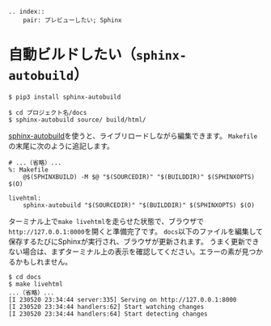 ```{eval-rst}
.. index::
    pair: プレビューしたい; Sphinx
```

# 自動ビルドしたい（``sphinx-autobuild``）

```console
$ pip3 install sphinx-autobuild
```

```console
$ cd プロジェクト名/docs
$ sphinx-autobuild source/ build/html/
```

[sphinx-autobuild](https://github.com/executablebooks/sphinx-autobuild)を使うと、ライブリロードしながら編集できます。
``Makefile``の末尾に次のように追記します。

```make
# ...（省略）...
%: Makefile
	@$(SPHINXBUILD) -M $@ "$(SOURCEDIR)" "$(BUILDDIR)" $(SPHINXOPTS) $(O)

livehtml:
	sphinx-autobuild "$(SOURCEDIR)" "$(BUILDDIR)" $(SPHINXOPTS) $(O)
```

ターミナル上で``make livehtml``を走らせた状態で、ブラウザで``http://127.0.0.1:8000``を開くと準備完了です。
``docs``以下のファイルを編集して保存するたびにSphinxが実行され、ブラウザが更新されます。
うまく更新できない場合は、まずターミナル上の表示を確認してください。エラーの素が見つかるかもしれません。

```console
$ cd docs
$ make livehtml
...（省略）...
[I 230520 23:34:44 server:335] Serving on http://127.0.0.1:8000
[I 230520 23:34:44 handlers:62] Start watching changes
[I 230520 23:34:44 handlers:64] Start detecting changes
```
